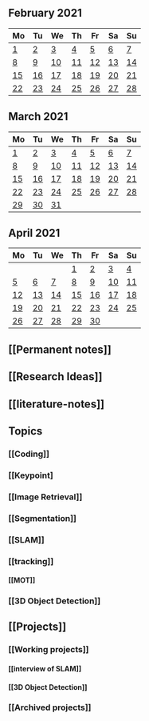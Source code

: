 ##
<!--LupinCalendarBegins--><div class="logseq-tools-calendar"><h2>February 2021</h2><table><thead><tr><th>Mo</th><th>Tu</th><th>We</th><th>Th</th><th>Fr</th><th>Sa</th><th>Su</th></tr></thead><tbody><tr><td><a data-ref="Feb 1st, 2021" href="#/page/Feb 1st, 2021" class="page-ref page-exists outofmonth">1</a></td><td><a data-ref="Feb 2nd, 2021" href="#/page/Feb 2nd, 2021" class="page-ref page-exists outofmonthpage-ref page-exists outofmonth">2</a></td><td><a data-ref="Feb 3rd, 2021" href="#/page/Feb 3rd, 2021" class="page-ref page-exists outofmonthpage-ref page-exists outofmonthpage-ref page-exists outofmonth">3</a></td><td><a data-ref="Feb 4th, 2021" href="#/page/Feb 4th, 2021" class="page-ref page-exists outofmonthpage-ref page-exists outofmonthpage-ref page-exists outofmonthpage-ref page-exists outofmonth">4</a></td><td><a data-ref="Feb 5th, 2021" href="#/page/Feb 5th, 2021" class="page-ref page-exists outofmonthpage-ref page-exists outofmonthpage-ref page-exists outofmonthpage-ref page-exists outofmonthpage-ref page-exists outofmonth">5</a></td><td><a data-ref="Feb 6th, 2021" href="#/page/Feb 6th, 2021" class="page-ref page-exists outofmonthpage-ref page-exists outofmonthpage-ref page-exists outofmonthpage-ref page-exists outofmonthpage-ref page-exists outofmonthpage-ref page-exists outofmonth">6</a></td><td><a data-ref="Feb 7th, 2021" href="#/page/Feb 7th, 2021" class="page-ref page-exists outofmonthpage-ref page-exists outofmonthpage-ref page-exists outofmonthpage-ref page-exists outofmonthpage-ref page-exists outofmonthpage-ref page-exists outofmonthpage-ref page-exists outofmonth">7</a></td></tr><tr><td><a data-ref="Feb 8th, 2021" href="#/page/Feb 8th, 2021" class="page-ref page-exists outofmonthpage-ref page-exists outofmonthpage-ref page-exists outofmonthpage-ref page-exists outofmonthpage-ref page-exists outofmonthpage-ref page-exists outofmonthpage-ref page-exists outofmonthpage-ref page-exists outofmonth">8</a></td><td><a data-ref="Feb 9th, 2021" href="#/page/Feb 9th, 2021" class="page-ref outofmonth">9</a></td><td><a data-ref="Feb 10th, 2021" href="#/page/Feb 10th, 2021" class="page-ref outofmonthpage-ref page-exists outofmonth">10</a></td><td><a data-ref="Feb 11th, 2021" href="#/page/Feb 11th, 2021" class="page-ref outofmonth">11</a></td><td><a data-ref="Feb 12th, 2021" href="#/page/Feb 12th, 2021" class="page-ref outofmonthpage-ref page-exists outofmonth">12</a></td><td><a data-ref="Feb 13th, 2021" href="#/page/Feb 13th, 2021" class="page-ref outofmonthpage-ref page-exists outofmonthpage-ref page-exists outofmonth">13</a></td><td><a data-ref="Feb 14th, 2021" href="#/page/Feb 14th, 2021" class="page-ref outofmonthpage-ref page-exists outofmonthpage-ref page-exists outofmonthpage-ref page-exists outofmonth">14</a></td></tr><tr><td><a data-ref="Feb 15th, 2021" href="#/page/Feb 15th, 2021" class="page-ref outofmonthpage-ref page-exists outofmonthpage-ref page-exists outofmonthpage-ref page-exists outofmonthpage-ref page-exists outofmonth">15</a></td><td><a data-ref="Feb 16th, 2021" href="#/page/Feb 16th, 2021" class="page-ref outofmonthpage-ref page-exists outofmonthpage-ref page-exists outofmonthpage-ref page-exists outofmonthpage-ref page-exists outofmonthpage-ref page-exists outofmonth">16</a></td><td><a data-ref="Feb 17th, 2021" href="#/page/Feb 17th, 2021" class="page-ref outofmonthpage-ref page-exists outofmonthpage-ref page-exists outofmonthpage-ref page-exists outofmonthpage-ref page-exists outofmonthpage-ref page-exists outofmonthpage-ref page-exists outofmonth">17</a></td><td><a data-ref="Feb 18th, 2021" href="#/page/Feb 18th, 2021" class="page-ref outofmonthpage-ref page-exists outofmonthpage-ref page-exists outofmonthpage-ref page-exists outofmonthpage-ref page-exists outofmonthpage-ref page-exists outofmonthpage-ref page-exists outofmonthpage-ref page-exists outofmonth">18</a></td><td><a data-ref="Feb 19th, 2021" href="#/page/Feb 19th, 2021" class="page-ref outofmonthpage-ref page-exists outofmonthpage-ref page-exists outofmonthpage-ref page-exists outofmonthpage-ref page-exists outofmonthpage-ref page-exists outofmonthpage-ref page-exists outofmonthpage-ref page-exists outofmonthpage-ref page-exists outofmonth">19</a></td><td><a data-ref="Feb 20th, 2021" href="#/page/Feb 20th, 2021" class="page-ref outofmonthpage-ref page-exists outofmonthpage-ref page-exists outofmonthpage-ref page-exists outofmonthpage-ref page-exists outofmonthpage-ref page-exists outofmonthpage-ref page-exists outofmonthpage-ref page-exists outofmonthpage-ref page-exists outofmonthpage-ref page-exists outofmonth">20</a></td><td><a data-ref="Feb 21st, 2021" href="#/page/Feb 21st, 2021" class="page-ref outofmonthpage-ref page-exists outofmonthpage-ref page-exists outofmonthpage-ref page-exists outofmonthpage-ref page-exists outofmonthpage-ref page-exists outofmonthpage-ref page-exists outofmonthpage-ref page-exists outofmonthpage-ref page-exists outofmonthpage-ref page-exists outofmonthpage-ref page-exists outofmonth">21</a></td></tr><tr><td><a data-ref="Feb 22nd, 2021" href="#/page/Feb 22nd, 2021" class="page-ref outofmonthpage-ref page-exists outofmonthpage-ref page-exists outofmonthpage-ref page-exists outofmonthpage-ref page-exists outofmonthpage-ref page-exists outofmonthpage-ref page-exists outofmonthpage-ref page-exists outofmonthpage-ref page-exists outofmonthpage-ref page-exists outofmonthpage-ref page-exists outofmonthpage-ref page-exists outofmonth">22</a></td><td><a data-ref="Feb 23rd, 2021" href="#/page/Feb 23rd, 2021" class="page-ref outofmonthpage-ref page-exists outofmonthpage-ref page-exists outofmonthpage-ref page-exists outofmonthpage-ref page-exists outofmonthpage-ref page-exists outofmonthpage-ref page-exists outofmonthpage-ref page-exists outofmonthpage-ref page-exists outofmonthpage-ref page-exists outofmonthpage-ref page-exists outofmonthpage-ref page-exists outofmonthpage-ref page-exists outofmonth">23</a></td><td><a data-ref="Feb 24th, 2021" href="#/page/Feb 24th, 2021" class="page-ref outofmonthpage-ref page-exists outofmonthpage-ref page-exists outofmonthpage-ref page-exists outofmonthpage-ref page-exists outofmonthpage-ref page-exists outofmonthpage-ref page-exists outofmonthpage-ref page-exists outofmonthpage-ref page-exists outofmonthpage-ref page-exists outofmonthpage-ref page-exists outofmonthpage-ref page-exists outofmonthpage-ref page-exists outofmonthpage-ref page-exists outofmonth">24</a></td><td><a data-ref="Feb 25th, 2021" href="#/page/Feb 25th, 2021" class="page-ref outofmonthpage-ref page-exists outofmonthpage-ref page-exists outofmonthpage-ref page-exists outofmonthpage-ref page-exists outofmonthpage-ref page-exists outofmonthpage-ref page-exists outofmonthpage-ref page-exists outofmonthpage-ref page-exists outofmonthpage-ref page-exists outofmonthpage-ref page-exists outofmonthpage-ref page-exists outofmonthpage-ref page-exists outofmonthpage-ref page-exists outofmonthpage-ref page-exists outofmonth">25</a></td><td><a data-ref="Feb 26th, 2021" href="#/page/Feb 26th, 2021" class="page-ref outofmonthpage-ref page-exists outofmonthpage-ref page-exists outofmonthpage-ref page-exists outofmonthpage-ref page-exists outofmonthpage-ref page-exists outofmonthpage-ref page-exists outofmonthpage-ref page-exists outofmonthpage-ref page-exists outofmonthpage-ref page-exists outofmonthpage-ref page-exists outofmonthpage-ref page-exists outofmonthpage-ref page-exists outofmonthpage-ref page-exists outofmonthpage-ref page-exists outofmonthpage-ref page-exists outofmonth">26</a></td><td><a data-ref="Feb 27th, 2021" href="#/page/Feb 27th, 2021" class="page-ref outofmonthpage-ref page-exists outofmonthpage-ref page-exists outofmonthpage-ref page-exists outofmonthpage-ref page-exists outofmonthpage-ref page-exists outofmonthpage-ref page-exists outofmonthpage-ref page-exists outofmonthpage-ref page-exists outofmonthpage-ref page-exists outofmonthpage-ref page-exists outofmonthpage-ref page-exists outofmonthpage-ref page-exists outofmonthpage-ref page-exists outofmonthpage-ref page-exists outofmonthpage-ref page-exists outofmonthpage-ref page-exists outofmonth">27</a></td><td><a data-ref="Feb 28th, 2021" href="#/page/Feb 28th, 2021" class="page-ref outofmonth">28</a></td></tr></tbody></table></div><!--LupinCalendarEnds-->
##
<!--LupinCalendarBegins--><div class="logseq-tools-calendar"><h2>March 2021</h2><table><thead><tr><th>Mo</th><th>Tu</th><th>We</th><th>Th</th><th>Fr</th><th>Sa</th><th>Su</th></tr></thead><tbody><tr><td><a data-ref="Mar 1st, 2021" href="#/page/Mar 1st, 2021" class="page-ref">1</a></td><td><a data-ref="Mar 2nd, 2021" href="#/page/Mar 2nd, 2021" class="page-ref today">2</a></td><td><a data-ref="Mar 3rd, 2021" href="#/page/Mar 3rd, 2021" class="page-ref">3</a></td><td><a data-ref="Mar 4th, 2021" href="#/page/Mar 4th, 2021" class="page-ref">4</a></td><td><a data-ref="Mar 5th, 2021" href="#/page/Mar 5th, 2021" class="page-ref">5</a></td><td><a data-ref="Mar 6th, 2021" href="#/page/Mar 6th, 2021" class="page-ref">6</a></td><td><a data-ref="Mar 7th, 2021" href="#/page/Mar 7th, 2021" class="page-ref">7</a></td></tr><tr><td><a data-ref="Mar 8th, 2021" href="#/page/Mar 8th, 2021" class="page-ref">8</a></td><td><a data-ref="Mar 9th, 2021" href="#/page/Mar 9th, 2021" class="page-ref">9</a></td><td><a data-ref="Mar 10th, 2021" href="#/page/Mar 10th, 2021" class="page-ref">10</a></td><td><a data-ref="Mar 11th, 2021" href="#/page/Mar 11th, 2021" class="page-ref">11</a></td><td><a data-ref="Mar 12th, 2021" href="#/page/Mar 12th, 2021" class="page-ref">12</a></td><td><a data-ref="Mar 13th, 2021" href="#/page/Mar 13th, 2021" class="page-ref">13</a></td><td><a data-ref="Mar 14th, 2021" href="#/page/Mar 14th, 2021" class="page-ref">14</a></td></tr><tr><td><a data-ref="Mar 15th, 2021" href="#/page/Mar 15th, 2021" class="page-ref">15</a></td><td><a data-ref="Mar 16th, 2021" href="#/page/Mar 16th, 2021" class="page-ref">16</a></td><td><a data-ref="Mar 17th, 2021" href="#/page/Mar 17th, 2021" class="page-ref">17</a></td><td><a data-ref="Mar 18th, 2021" href="#/page/Mar 18th, 2021" class="page-ref">18</a></td><td><a data-ref="Mar 19th, 2021" href="#/page/Mar 19th, 2021" class="page-ref">19</a></td><td><a data-ref="Mar 20th, 2021" href="#/page/Mar 20th, 2021" class="page-ref">20</a></td><td><a data-ref="Mar 21st, 2021" href="#/page/Mar 21st, 2021" class="page-ref">21</a></td></tr><tr><td><a data-ref="Mar 22nd, 2021" href="#/page/Mar 22nd, 2021" class="page-ref">22</a></td><td><a data-ref="Mar 23rd, 2021" href="#/page/Mar 23rd, 2021" class="page-ref">23</a></td><td><a data-ref="Mar 24th, 2021" href="#/page/Mar 24th, 2021" class="page-ref">24</a></td><td><a data-ref="Mar 25th, 2021" href="#/page/Mar 25th, 2021" class="page-ref">25</a></td><td><a data-ref="Mar 26th, 2021" href="#/page/Mar 26th, 2021" class="page-ref">26</a></td><td><a data-ref="Mar 27th, 2021" href="#/page/Mar 27th, 2021" class="page-ref">27</a></td><td><a data-ref="Mar 28th, 2021" href="#/page/Mar 28th, 2021" class="page-ref">28</a></td></tr><tr><td><a data-ref="Mar 29th, 2021" href="#/page/Mar 29th, 2021" class="page-ref">29</a></td><td><a data-ref="Mar 30th, 2021" href="#/page/Mar 30th, 2021" class="page-ref">30</a></td><td><a data-ref="Mar 31st, 2021" href="#/page/Mar 31st, 2021" class="page-ref">31</a></td><td></td><td></td><td></td><td></td></tr></tbody></table></div><!--LupinCalendarEnds-->
##
<!--LupinCalendarBegins--><div class="logseq-tools-calendar"><h2>April 2021</h2><table><thead><tr><th>Mo</th><th>Tu</th><th>We</th><th>Th</th><th>Fr</th><th>Sa</th><th>Su</th></tr></thead><tbody><tr><td></td><td></td><td></td><td><a data-ref="Apr 1st, 2021" href="#/page/Apr 1st, 2021" class="page-ref outofmonth">1</a></td><td><a data-ref="Apr 2nd, 2021" href="#/page/Apr 2nd, 2021" class="page-ref outofmonth">2</a></td><td><a data-ref="Apr 3rd, 2021" href="#/page/Apr 3rd, 2021" class="page-ref outofmonth">3</a></td><td><a data-ref="Apr 4th, 2021" href="#/page/Apr 4th, 2021" class="page-ref outofmonth">4</a></td></tr><tr><td><a data-ref="Apr 5th, 2021" href="#/page/Apr 5th, 2021" class="page-ref outofmonth">5</a></td><td><a data-ref="Apr 6th, 2021" href="#/page/Apr 6th, 2021" class="page-ref outofmonth">6</a></td><td><a data-ref="Apr 7th, 2021" href="#/page/Apr 7th, 2021" class="page-ref outofmonth">7</a></td><td><a data-ref="Apr 8th, 2021" href="#/page/Apr 8th, 2021" class="page-ref outofmonth">8</a></td><td><a data-ref="Apr 9th, 2021" href="#/page/Apr 9th, 2021" class="page-ref outofmonth">9</a></td><td><a data-ref="Apr 10th, 2021" href="#/page/Apr 10th, 2021" class="page-ref outofmonth">10</a></td><td><a data-ref="Apr 11th, 2021" href="#/page/Apr 11th, 2021" class="page-ref outofmonth">11</a></td></tr><tr><td><a data-ref="Apr 12th, 2021" href="#/page/Apr 12th, 2021" class="page-ref outofmonth">12</a></td><td><a data-ref="Apr 13th, 2021" href="#/page/Apr 13th, 2021" class="page-ref outofmonth">13</a></td><td><a data-ref="Apr 14th, 2021" href="#/page/Apr 14th, 2021" class="page-ref outofmonth">14</a></td><td><a data-ref="Apr 15th, 2021" href="#/page/Apr 15th, 2021" class="page-ref outofmonth">15</a></td><td><a data-ref="Apr 16th, 2021" href="#/page/Apr 16th, 2021" class="page-ref outofmonth">16</a></td><td><a data-ref="Apr 17th, 2021" href="#/page/Apr 17th, 2021" class="page-ref outofmonth">17</a></td><td><a data-ref="Apr 18th, 2021" href="#/page/Apr 18th, 2021" class="page-ref outofmonth">18</a></td></tr><tr><td><a data-ref="Apr 19th, 2021" href="#/page/Apr 19th, 2021" class="page-ref outofmonth">19</a></td><td><a data-ref="Apr 20th, 2021" href="#/page/Apr 20th, 2021" class="page-ref outofmonth">20</a></td><td><a data-ref="Apr 21st, 2021" href="#/page/Apr 21st, 2021" class="page-ref outofmonth">21</a></td><td><a data-ref="Apr 22nd, 2021" href="#/page/Apr 22nd, 2021" class="page-ref outofmonth">22</a></td><td><a data-ref="Apr 23rd, 2021" href="#/page/Apr 23rd, 2021" class="page-ref outofmonth">23</a></td><td><a data-ref="Apr 24th, 2021" href="#/page/Apr 24th, 2021" class="page-ref outofmonth">24</a></td><td><a data-ref="Apr 25th, 2021" href="#/page/Apr 25th, 2021" class="page-ref outofmonth">25</a></td></tr><tr><td><a data-ref="Apr 26th, 2021" href="#/page/Apr 26th, 2021" class="page-ref outofmonth">26</a></td><td><a data-ref="Apr 27th, 2021" href="#/page/Apr 27th, 2021" class="page-ref outofmonth">27</a></td><td><a data-ref="Apr 28th, 2021" href="#/page/Apr 28th, 2021" class="page-ref outofmonth">28</a></td><td><a data-ref="Apr 29th, 2021" href="#/page/Apr 29th, 2021" class="page-ref outofmonth">29</a></td><td><a data-ref="Apr 30th, 2021" href="#/page/Apr 30th, 2021" class="page-ref outofmonth">30</a></td><td></td><td></td></tr></tbody></table></div><!--LupinCalendarEnds-->
##
## [[Permanent notes]]
## [[Research Ideas]]
## [[literature-notes]]
## Topics
### [[Coding]]
### [[Keypoint]
### [[Image Retrieval]]
### [[Segmentation]]
### [[SLAM]]
### [[tracking]]
#### [[MOT]]
### [[3D Object Detection]]
## [[Projects]]
### [[Working projects]]
#### [[interview of SLAM]]
#### [[3D Object Detection]]
### [[Archived projects]]
